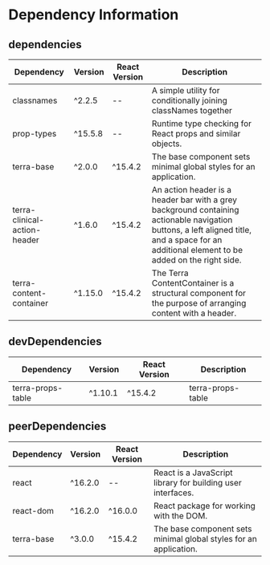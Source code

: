 # Dependency Information

## dependencies
| Dependency | Version | React Version | Description |
|-|-|-|-|
| classnames | ^2.2.5 | -- | A simple utility for conditionally joining classNames together |
| prop-types | ^15.5.8 | -- | Runtime type checking for React props and similar objects. |
| terra-base | ^2.0.0 | ^15.4.2 | The base component sets minimal global styles for an application. |
| terra-clinical-action-header | ^1.6.0 | ^15.4.2 | An action header is a header bar with a grey background containing actionable navigation buttons, a left aligned title, and a space for an additional element to be added on the right side. |
| terra-content-container | ^1.15.0 | ^15.4.2 | The Terra ContentContainer is a structural component for the purpose of arranging content with a header. |

## devDependencies
| Dependency | Version | React Version | Description |
|-|-|-|-|
| terra-props-table | ^1.10.1 | ^15.4.2 | terra-props-table |

## peerDependencies
| Dependency | Version | React Version | Description |
|-|-|-|-|
| react | ^16.2.0 | -- | React is a JavaScript library for building user interfaces. |
| react-dom | ^16.2.0 | ^16.0.0 | React package for working with the DOM. |
| terra-base | ^3.0.0 | ^15.4.2 | The base component sets minimal global styles for an application. |
